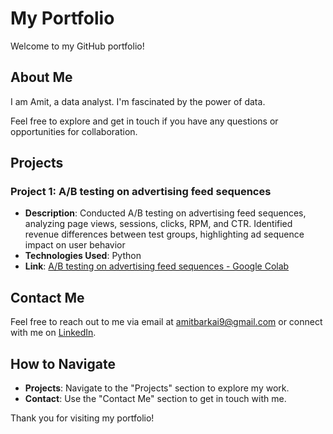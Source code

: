 # My Portfolio

Welcome to my GitHub portfolio!

## About Me

I am Amit, a data analyst. I'm fascinated by the power of data. 

Feel free to explore and get in touch if you have any questions or opportunities for collaboration.

## Projects

### Project 1: A/B testing on advertising feed sequences

- **Description**: Conducted A/B testing on advertising feed sequences, analyzing page views, sessions, clicks, RPM, and CTR. Identified revenue differences between test groups, highlighting ad sequence impact on user behavior
- **Technologies Used**: Python
- **Link**: [A/B testing on advertising feed sequences - Google Colab](https://colab.research.google.com/drive/1TMNWT52DCnenuApSeSYF-lTOGThcGy_G?usp=sharing)

## Contact Me

Feel free to reach out to me via email at amitbarkai9@gmail.com or connect with me on [LinkedIn](https://www.linkedin.com/in/amit-yanai/).

## How to Navigate

- **Projects**: Navigate to the "Projects" section to explore my work.
- **Contact**: Use the "Contact Me" section to get in touch with me.

Thank you for visiting my portfolio!
